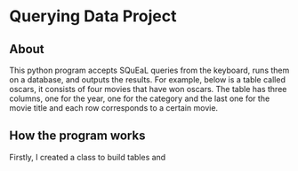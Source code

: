 # Querying Data Project

## About
This python program accepts SQuEaL queries from the keyboard, runs them on a database, and outputs the results. For example, below is a table called oscars, it consists of four movies that have won oscars. The table has three columns, one for the year, one for the category and the last one for the movie title and each row corresponds to a certain movie.

## How the program works
Firstly, I created a class to build tables and 
